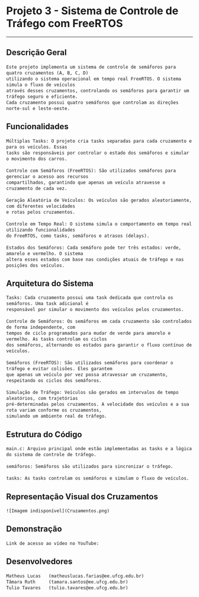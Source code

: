 
# Projeto 3 - Sistema de Controle de Tráfego com FreeRTOS

---

## Descrição Geral
    Este projeto implementa um sistema de controle de semáforos para quatro cruzamentos (A, B, C, D)
    utilizando o sistema operacional em tempo real FreeRTOS. O sistema simula o fluxo de veículos
    através desses cruzamentos, controlando os semáforos para garantir um tráfego seguro e eficiente.
    Cada cruzamento possui quatro semáforos que controlam as direções norte-sul e leste-oeste.

## Funcionalidades
    Múltiplas Tasks: O projeto cria tasks separadas para cada cruzamento e para os veículos. Essas
    tasks são responsáveis por controlar o estado dos semáforos e simular o movimento dos carros.
    
    Controle com Semáforos (FreeRTOS): São utilizados semáforos para gerenciar o acesso aos recursos
    compartilhados, garantindo que apenas um veículo atravesse o cruzamento de cada vez.
    
    Geração Aleatória de Veículos: Os veículos são gerados aleatoriamente, com diferentes velocidades
    e rotas pelos cruzamentos.
    
    Controle em Tempo Real: O sistema simula o comportamento em tempo real utilizando funcionalidades
    do FreeRTOS, como tasks, semáforos e atrasos (delays).
    
    Estados dos Semáforos: Cada semáforo pode ter três estados: verde, amarelo e vermelho. O sistema
    altera esses estados com base nas condições atuais de tráfego e nas posições dos veículos.

## Arquitetura do Sistema
    Tasks: Cada cruzamento possui uma task dedicada que controla os semáforos. Uma task adicional é 
    responsável por simular o movimento dos veículos pelos cruzamentos.
    
    Controle de Semáforos: Os semáforos em cada cruzamento são controlados de forma independente, com
    tempos de ciclo programados para mudar de verde para amarelo e vermelho. As tasks controlam os ciclos
    dos semáforos, alternando os estados para garantir o fluxo contínuo de veículos.
    
    Semáforos (FreeRTOS): São utilizados semáforos para coordenar o tráfego e evitar colisões. Eles garantem
    que apenas um veículo por vez possa atravessar um cruzamento, respeitando os ciclos dos semáforos.
    
    Simulação de Tráfego: Veículos são gerados em intervalos de tempo aleatórios, com trajetórias
    pré-determinadas pelos cruzamentos. A velocidade dos veículos e a sua rota variam conforme os cruzamentos,
    simulando um ambiente real de tráfego.

## Estrutura do Código
    main.c: Arquivo principal onde estão implementadas as tasks e a lógica do sistema de controle de tráfego.
    
    semáforos: Semáforos são utilizados para sincronizar o tráfego.
    
    tasks: As tasks controlam os semáforos e simulam o fluxo de veículos.

## Representação Visual dos Cruzamentos
    ![Imagem indisponível](Cruzamentos.png)

## Demonstração
    Link de acesso ao vídeo no YouTube: 

## Desenvolvedores
    Matheus Lucas   (matheuslucas.farias@ee.ufcg.edu.br)
    Tâmara Ruth     (tamara.santos@ee.ufcg.edu.br)
    Tulio Tavares   (tulio.tavares@ee.ufcg.edu.br)


  
